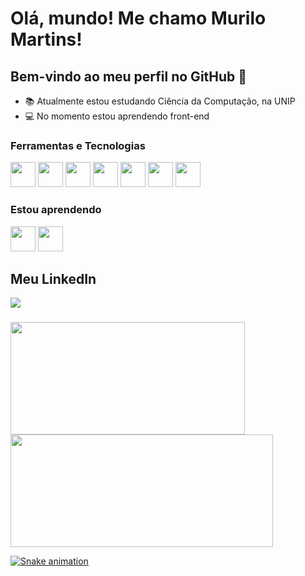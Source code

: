# Olá, mundo! Me chamo Murilo Martins! 
## Bem-vindo ao meu perfil no GitHub 🤙

- 📚 Atualmente estou estudando Ciência da Computação, na UNIP
- 💻 No momento estou aprendendo front-end

### Ferramentas e Tecnologias

<img src="https://cdn.jsdelivr.net/gh/devicons/devicon/icons/linux/linux-original.svg" width="40" height="40"/> <img src="https://img.icons8.com/fluency/512/microsoft-excel-2019.png" width="40" height="40"/> <img src="https://cdn.jsdelivr.net/gh/devicons/devicon/icons/html5/html5-plain-wordmark.svg" width="40" height="40"/> <img src="https://cdn.jsdelivr.net/gh/devicons/devicon/icons/css3/css3-plain-wordmark.svg" width="40" height="40"/> <img src="https://cdn.jsdelivr.net/gh/devicons/devicon/icons/git/git-plain-wordmark.svg" width="40" height="40"/> <img src="https://cdn.jsdelivr.net/gh/devicons/devicon/icons/github/github-original-wordmark.svg" width="40" height="40"/> <img src="https://cdn.jsdelivr.net/gh/devicons/devicon/icons/apache/apache-original-wordmark.svg" width="40" height="40"/>

### Estou aprendendo

<img src="https://cdn.jsdelivr.net/gh/devicons/devicon/icons/javascript/javascript-original.svg" width="40" height="40"/> <img src="https://cdn.jsdelivr.net/gh/devicons/devicon/icons/react/react-original-wordmark.svg" width="40" height="40"/>

## Meu LinkedIn

<div>
<a href="https://www.linkedin.com/in/murilo-martins-862682262/" target="_blank"><img src="https://img.shields.io/badge/-LinkedIn-%230077B5?style=for-the-badge&logo=linkedin&logoColor=white" target="_blank"></a>   
</div>

###

<div>
<a href="https://github.com/murilo-martins-pinto">
<img height="180em" src="https://github-readme-stats.vercel.app/api/top-langs/?username=murilo-martins-pinto&layout=compact&langs_count=7&theme=highcontrast" width="375" height="375" padding="100"/>
<img height="180em" src="https://github-readme-stats.vercel.app/api?username=murilo-martins-pinto&theme=highcontrast&show_icons=true" width="420" height="420"/>
</div>
  
  ![Snake animation](https://github.com/gilvaneibispo/gilvaneibispo/blob/output/github-contribution-grid-snake.svg)
</div>

